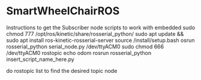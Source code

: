 # SmartWheelChairROS

Instructions to get the Subscriber node scripts to work with embedded
sudo chmod 777 /opt/ros/kinetic/share/rosserial_python/
sudo apt update && sudo apt install ros-kinetic-rosserial-server
source <ws>/install/setup.bash
osrun rosserial_python serial_node.py /dev/ttyACM0
sudo chmod 666 /dev/ttyACM0 
rostopic echo odom
rosrun rosserial_python insert_script_name_here.py

do rostopic list to find the desired topic node 
